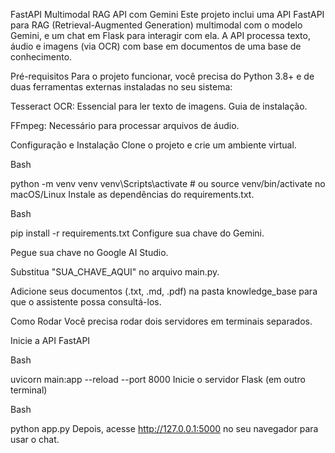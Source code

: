 FastAPI Multimodal RAG API com Gemini
Este projeto inclui uma API FastAPI para RAG (Retrieval-Augmented Generation) multimodal com o modelo Gemini, e um chat em Flask para interagir com ela. A API processa texto, áudio e imagens (via OCR) com base em documentos de uma base de conhecimento.

Pré-requisitos
Para o projeto funcionar, você precisa do Python 3.8+ e de duas ferramentas externas instaladas no seu sistema:

Tesseract OCR: Essencial para ler texto de imagens. Guia de instalação.

FFmpeg: Necessário para processar arquivos de áudio.

Configuração e Instalação
Clone o projeto e crie um ambiente virtual.

Bash

python -m venv venv
venv\Scripts\activate  # ou source venv/bin/activate no macOS/Linux
Instale as dependências do requirements.txt.

Bash

pip install -r requirements.txt
Configure sua chave do Gemini.

Pegue sua chave no Google AI Studio.

Substitua "SUA_CHAVE_AQUI" no arquivo main.py.

Adicione seus documentos (.txt, .md, .pdf) na pasta knowledge_base para que o assistente possa consultá-los.

Como Rodar
Você precisa rodar dois servidores em terminais separados.

Inicie a API FastAPI

Bash

uvicorn main:app --reload --port 8000
Inicie o servidor Flask (em outro terminal)

Bash

python app.py
Depois, acesse http://127.0.0.1:5000 no seu navegador para usar o chat.
